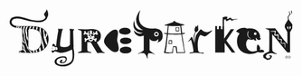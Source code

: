 <svg xmlns="http://www.w3.org/2000/svg" fill="none" viewBox="0 0 129 26">
  <g fill="currentColor" clip-path="url(#a)">
    <path d="M14.307 8.204c-1.407-.462-2.814-.635-4.28-.577H4.574C3.108 7.51 2.345 7.395 1.7 6.644c-.293-.346-.351-.75-.293-1.213A1.583 1.583 0 0 1 2.64 4.333c1.524-.404 2.99.058 4.515.462l1.114.29c1.114.346 2.228.52 3.4.635l.47.058c1.583.115 3.225.23 4.515-.867.762-.578.82-1.04.82-1.156l.06-.115c.234-.405.879-1.502-.235-3.582l-.118.057c.059.405-.234.752-.527 1.156-.352.404-.704.809-.528 1.271.058.173.176.347.293.52.235.289.41.52.176.925-1.173 1.675-4.632 1.097-6.157.808h-.117a27.268 27.268 0 0 1-2.58-.75c-1.76-.52-3.577-1.098-5.453-.52A2.33 2.33 0 0 0 .645 4.91c-.41 1.04-.117 2.022.88 2.773.644.52 1.7.751 3.166.81h.703c.763.057.821.346.821 2.08v6.412c0 1.618-.117 1.734-.88 1.85l-.586.115c-.058.116-.117.231-.117.347 0 .173.059.289.117.404 1.056-.058 1.994-.058 2.874-.058.351 0 .703 0 1.055.058.47.058.938.058 1.407.058 1.994 0 3.46-.289 4.691-.867 2.111-.982 3.401-3.12 3.343-5.43a5.544 5.544 0 0 0-3.812-5.259Zm-10.32.116-.469-.058c.059-.173.117-.347.176-.578h.41c0 .231-.058.463-.117.636Zm.821.058H4.28c.059-.231.118-.405.176-.636h.469c0 .231-.058.405-.117.636Zm1.114.173c-.176-.058-.352-.116-.528-.116v-.404c0-.116.06-.173.118-.231h.527c0 .173-.058.462-.117.751ZM4.808 19.587c-.059-.058-.059-.174-.059-.232 0-.057 0-.173.06-.23h.058c.117.057.234.057.352.057.234.058.527.173.703.347l-1.114.058Zm9.323-11.325.117.058c.118.058.294.115.411.173-.117.867-.059 1.733.117 2.6.059.174.059.29.059.462a3.507 3.507 0 0 0-.88-1.386c0-.636.059-1.271.176-1.907Zm-1.466-.347.528.116c-.059.231-.117.52-.117.809-.235.173-.059.347-.176.578-.117-.058-.293-.116-.41-.174 0-.462.117-.866.175-1.329Zm-1.641.232a.929.929 0 0 1 .234-.405l.41.058v.058c-.117.346-.234.693-.293 1.097-.175 0-.351-.057-.586-.057.176-.29.235-.52.235-.751Zm-1.35-.232c0-.115.118-.115.118-.173h.587c-.06.116-.176.289-.235.289.059.173 0 .231-.176.347-.059.23-.117.23-.176.462-.176 0-.41.058-.586.058.176-.347.293-.694.469-.983Zm-1.406-.173h.527c-.41.636-.645 1.445-.586 2.196 0 .057.059.057.059.115.234.52.176 1.445.176 1.965h-.06c.353.346.294.808.411 1.213v.982l-.058-.058c-.47-.52-.704-1.213-.704-1.906 0-.636-.117-1.214-.352-1.791 0-.29 0-.578-.058-.867.117-.693.293-1.329.645-1.849Zm-1.935 4.391c.234.636.293 1.33.234 1.965.176.404.587.693.821 1.155 0 .116-.059.29-.234.29-.118-.579-.587-.579-.821-.983v-2.427Zm1.231 7.396a3.798 3.798 0 0 0-.704-.982.725.725 0 0 1-.586-.29c0-.173.059-.288.059-.462.234.116.41.231.527.405l.118-.058c-.352-.52-.294-1.271-.645-1.733v-.52c.88.578.88 1.386.938 2.31.41.405.528.867.762 1.33h-.469Zm2.345.115c-.058-.115-.117-.23-.117-.346-.528-.52-.938-1.214-1.466-1.734.176-.462-.234-.924-.41-1.386-.059-.174 0-.578-.235-.636-.293-.462-.117-1.213-.469-1.502-.234-.867-.117-1.85-.352-2.716-.527-1.04-.41-1.849-.176-3.004.06-.173.118-.347.235-.52h.586c0 .058-.058.115-.058.231-.528.751-.41 1.964-.293 2.715.058.116 0 .232.058.347.059.694.293 1.387.176 2.138.41.52.352 1.213.586 1.791.176.809.47 1.56.88 2.253 0 .405.117.81.352 1.098.176.174.41.347.645.405.176.23.352.404.527.577.06.116.06.232.118.347h-.587v-.058Zm1.29-.057-.058-.058c0-.231 0-.462-.059-.694.176 0 .41-.057.586-.057.118.23 0 .52.06.809H11.2Zm1.232-.116c-.059-.347-.117-.578-.176-.867.176-.057.41-.115.586-.23.059.346.118.635.176.981-.234.058-.41.116-.586.116Zm1.524-.347c-.058-.462-.175-.866-.234-1.329.234-.23.41-.52.586-.75.059.173.117.346.117.52.118.461.176.924.176 1.386-.234 0-.469.058-.645.173Zm-3.166-.404a1.786 1.786 0 0 1-1.466-.52c-.293-.347-.352-.636-.352-1.676v-6.413a1.83 1.83 0 0 1 .118-.982c.058-.116.351-.231.88-.231 3.341 0 4.983 1.56 4.983 4.68 0 2.542-1.055 5.142-4.163 5.142Zm4.867-.52c0-.174 0-.347-.117-.462.058 0 .058-.058.058-.116-.234-.751-.41-1.502-.645-2.311.176-.867.235-1.733.117-2.542 0 .057.06.057.06.115.058.636.234 1.33.41 1.907-.118.173.175.289.058.52.235.404.176.867.47 1.329l-.06.115c.06.29.118.578.176.867-.117.231-.293.404-.527.578Zm1.348-2.485c-.586-.982-.762-1.964-1.114-3.004.118-1.213-.293-2.485-.234-3.64.176.116.352.289.527.404l.06 1.445c.351.52.234.982.351 1.444l.117.058c.117-.058.235-.173.235-.347-.059-.346-.118-.52.117-.866.059-.231.059-.463.059-.694.176.347.352.694.469 1.04-.059.174-.059.347-.176.463-.059.057-.293.346-.293.404-.059.231-.176.404-.235.636 0 .173 0 .346.176.404l.235 1.098c.058.346.117.635.293.924a4.442 4.442 0 0 1-.41.925c0-.231-.06-.462-.177-.694Zm35.827-4.275c-1.407 0-2.814-.462-2.814-1.444 0-.983 1.231-1.618 2.638-1.618 1.408 0 2.522.404 2.639 1.618.059.75-1.055 1.444-2.463 1.444Zm-3.577 3.12c-.41-1.386 1.114-4.622-.41-5.258-.47-.173-1.056-.115-1.525.116-1.817.867-4.104 3.293-4.104 5.084 0 1.676 3.166 4.218 3.753 4.507 1.23.693 2.345.347 2.755-.404.41-.752-.058-2.89-.469-4.045Zm3.695 1.213c1.524 0 2.697-.693 2.697-1.56 0-.866-1.232-1.328-2.756-1.328-1.525 0-2.404.577-2.404 1.444s.997 1.444 2.463 1.444Zm0 4.218c1.524 0 2.697-.578 2.697-1.56 0-.982-1.056-1.502-2.58-1.502-1.525 0-2.698.636-2.698 1.56 0 .982 1.056 1.502 2.58 1.502Zm75.523-11.325.059-1.849-1.525-2.022-.234-.809.058-.751.587-.693.175-.232.821-.462-.234-1.27-.235.115v.462l.235.693s-.469.347-.645.231c-.176-.115-.293-1.155-.293-1.155l-.235.115.235 1.271-.352.405-.469.751.117 1.271-1.407 2.369-.059 1.098 1.173 2.08c.058.346.058 5.43.058 5.43-2.228-2.31-3.576-4.68-5.629-7.164-.645.058-1.231.116-1.876.116-.704 0-1.583-.058-2.404-.116v.232l1.231.52c.293.115.469.346.411.635.058.636.117 1.329.058 2.022v4.103c0 1.155-.058 2.715-.058 3.004l-1.994.982-.762.81.176 1.097 1.759 1.04 1.348-.405.704-1.097-.176-.636h-.879l-.352.231.821.29-.645.808-1.114-.058-.469-.866.703-.983 1.525-.404h.762l.704.231c.41.116.879.173 1.29.173v-.23l-.821-.29-1.114-.866c-.059-.405-.118-1.965-.118-2.89v-4.68c2.58 2.832 4.398 5.374 6.861 8.205h1.29c-.059-2.6-.059-8.897-.059-9.129l.997-1.733Zm-3.166 8.551-.176.174-.118-1.85-1.7-.057.117-1.618-1.29-.289h-.176l-.058-1.675h-1.583l.293-1.791h-1.994l.176-.174 2.228-.231-.293 1.791 1.525-.115v1.964l1.524.231-.234 1.733 1.7-.057.059 1.964Zm1.231-8.204-.469-1.04.645-.174.059 1.214h-.235Zm.997-.058h-.235l-.058-1.213.703.115-.41 1.098Zm-61.803-.23a10.72 10.72 0 0 1-3.049-.29c-1.642-.577-5.101-1.964-2.99-8.146-4.28 5.373-.294 8.667 1.29 9.129-2.756-.058-3.988-.982-4.046-4.507-1.525 3.93 1.29 5.951 3.87 5.72-1.114.636-2.815.463-4.046-1.097.117 1.617 1.583 2.83 3.225 2.715.41-.058.82-.173 1.231-.347v6.645a4.69 4.69 0 0 1-1.583 1.04l-1.056.52.06.115 1.113-.404c.528 0 1.114.058 1.642.058.352.289.645.635.88.982.175.462.351.924.586 1.387l.176-.058a3.462 3.462 0 0 1 .293-2.311c.645 0 1.055.057 1.7.057l1.056.52.117-.057-.938-.694c-.528-.289-.997-.693-1.407-1.155v-5.142c.762 1.097 2.287 1.329 3.4.577a2.76 2.76 0 0 0 .587-.577c-.234.577.41 1.04-.704 1.617 1.114-.115 2.053-.75 2.463-1.733.176-.52 1.173-4.622-3.87-4.564Zm1.232 3.582a1.043 1.043 0 0 1-1.056-1.04c0-.578.47-1.04 1.056-1.04.586 0 1.055.462 1.055 1.04-.059.578-.47 1.04-1.055 1.04Z"/>
    <path d="M66.962 11.845a.582.582 0 0 0 .587-.578.582.582 0 0 0-.587-.577.582.582 0 0 0-.586.577c0 .32.262.578.586.578Zm30.257-8.263c.41-.116.88-.174 1.29-.231 1.524.115-.235 1.04.586.982.821-.058.762-.578 1.349-.52.586.058.41.635.938.693 1.29.116.88-.404 3.108.231-2.346-.346-2.463.231-3.343.405-.586.057-.351-.463-.762-.52-.41-.058-.82.635-1.583.693-.762.058-.176-.52-.47-.693-.35-.116-1.172.289-1.172.289l.059-1.33Z"/>
    <path d="M96.984 3.582h.587v4.044h-.587V3.582Z"/>
    <path d="M93.584 7.568v12.018h4.28v-4.333l3.284 4.333h1.524l-4.046-5.431 3.518-5.142h-1.524l-2.99 4.275V7.626h-.763v1.387h-.704V7.626h-.938v1.387h-.82V7.626l-.822-.058Zm-1.466 1.966c-.763.346-1.35.75-2.17.808-2.345 0-2.521-1.848-3.166-1.04-1.7 2.138-2.287 2.485-2.287 5.663-.41-1.965-.41-2.832-.059-3.756.176-.462.352-.867.528-1.329 0-.058 0-.23-.117-.23-.059 0-.176.057-.176.172-.821 2.658-1.114 1.214-.41 5.72 0 .058-.177-.52-.177-.462l-.82-2.195-.235-.29s-.059-.23-.235-.057a6.554 6.554 0 0 0-.88 1.329c-.234.404-1.055.924-.527.809.41-.29.762-.578 1.114-.925.176.29.352.578.41.925.06.289.822 3.062.822 4.217 0 .232 0 .405-.235.52-.528.116-1.055.174-1.525.232l.06.404c3.4-.693 4.22-.058 6.39.058l-.117-.462c-1.172 0-1.231.057-1.7-.116-.41-.116-.704-.52-.762-.924-.06-.347-.06-.925-.118-1.098-.352-3.582.704-5.662 1.173-5.836.176-.057 1.525.636 1.994.636 1.055-.231 4.046-3.12 3.225-2.773Zm-62.683 7.164c0-.636-.175-6.76-.175-6.76l.351-.694c.118-.23-.293-.693-.645 0 0-.577-.703-.52-.645 0-.176-.635-.762-.404-.703-.057l.234.75-.058 6.125c-.176.29-.47.52-.763.694-.88.577-3.107.404-3.576 0-.528-.578.762-6.876.762-6.876l.293-.751c-.059-.52-.586-.405-.704.058-.176-.636-.586-.405-.703-.058-.176-.462-.587-.462-.704 0l.117.52s-.762 4.333-.938 6.933l-.645-.058s.235-.635-.352-.808c-.293-.116-.645.057-.762.404a.548.548 0 0 0 .117.52 1.612 1.612 0 0 0-.234.867c-.059.289 0 .635.058.924-.293.347-.41.925.059 1.156.528.23.88-.405.88-.578l.996.173.88.347c2.345.751 6.157-1.387 6.157-1.387.352 1.791.352 3.871-.059 4.854-.82 2.31-5.629 2.715-6.684 1.386-.294-.346-.294-.866-.118-1.27.294-.579 1.76-1.388 3.401-1.156.41.057.645.404.587.808v.058c-.176.982-1.29 1.33-1.642 1.098-.645-.231.41-.809.41-.809l-.762-.347c-.645.578-1.114 1.503 0 1.618 2.697.347 3.049-2.658 1.818-3.004-.528-.174-3.108-.29-4.398 1.213-.47.52-.586 1.213-.293 1.791.293.81 1.583 1.33 3.049 1.445 2.17.173 5.101-.578 5.57-3.525.235-1.56.176-3.178-.234-4.738 0-.288.058-.577.058-.866Zm-8.267 1.79c-.176 0-.293-.115-.352-.172a.562.562 0 0 1-.528.404c-.352 0-.586-.231-.586-.578 0-.173.117-.346.234-.462a.52.52 0 0 1-.176-.404c0-.347.235-.578.587-.578.293 0 .527.23.586.52a.855.855 0 0 1 .41-.116l-.175 1.387Zm.176 0 .058-1.444c.47.058.821.405.762.867 0 .347-.41.636-.82.578Z"/>
    <path d="M85.844 7.8c0-.173-.06-.578-.06-.636 0-.057-.058-.115-.058-.115s-.293.52-.352.635c-.058.116-.41.29-.527.463a.436.436 0 0 0 .117-.232c0-.115.059-.52.059-.577 0-.116-.06-.116-.06-.116v.173c-.116.174-.292.347-.35.578-.235.405-.353.867-.411 1.33 0 .346.234.924.41.981.176.058.352.058.47 0 .468-.23.762-.635.879-1.155-.117-.462-.117-.925-.117-1.33Zm29.024 10.515c-.351-.058-.762 0-1.114.174.118-.232.176-.52.176-.81-.117-1.386-1.055-1.675-1.29-1.617-.176.578-.234 1.213-.234 1.849 0 .173.117.866.117.866a6.122 6.122 0 0 1-2.052.347c-2.053-.173-2.756-1.849-2.873-2.889-.176-1.329.351-2.253.938-2.715 0 0 1.466.635 2.58.058 0 .23.176.462.41.577.293 0 .587-.057.821-.23-.352-.174-.469-.636-.293-.983 0-.058.059-.058.059-.116 0 0 .293.867.996 1.04.235.058.469 0 .704-.057 0 0 .938-.52 0-.81a2.56 2.56 0 0 0 0-1.328c-.41-1.965-2.521-2.774-2.697-2.774-.997-.288-2.053-.288-3.108-.115-1.583-.982-4.339.115-4.925 1.271.645.462 1.641.867 1.524.982a5.153 5.153 0 0 0-1.173 3.294c0 3.524 2.17 5.893 6.04 5.893 1.173 0 2.287-.231 3.284-.809.41.058.82.116 1.29.173.586 0 1.172-.115 1.759-.288 0-.463-.411-.867-.939-.983Zm-3.166-7.8c.352 0 .586.231.586.578s-.234.578-.586.578-.586-.231-.586-.578.234-.578.586-.578Zm-3.166-.462c0-.058.117-.058.176-.058.058 0 .058.058.058.116-.41.578-.469 1.329-.176 2.022.176.462.528.809.997.925.059 0 .059.057.059.115s-.059.116-.117.116a1.888 1.888 0 0 1-1.173-1.04c-.352-.752-.293-1.56.176-2.196ZM80.038 19.53c-.703-2.023-.527-3.64-1.055-5.548 0-.924-.293-1.675-.41-2.657v-.058c.351 0 .762-.116 1.114-.173.058 0 .117-.174.117-.231 0-.058-.059-.232-.118-.232l-.645.116c-.117 0-.293.058-.41.058-.059-.578-.234-1.33-.234-1.907-.06-.578-.176-.867-.235-1.502.234 0 .41-.058.645-.116.293 0 .528-.058.82-.115.06 0 .06-.058.06-.116s-.06-.058-.118-.058c-.469-.173-.997-.346-1.524-.404-.587-.173-1.7-.636-2.053-.693l-.41-.116v-.173l-.059-.058c-.058-.116-.234-.173-.352-.231-.234-.058-.469.058-.527.23-.059.059-.059.116 0 .232-.118.058-.176.116-.293.116-.059 0-.059.057-.118.057a14.3 14.3 0 0 0-1.466.463 20.98 20.98 0 0 1-1.759.577c-.058 0-.117.058-.234.058 0 0-.059 0-.059.058l-.059.058c0 .057 0 .115.06.115.41 0 .761.058 1.172.116h.234c0 .52-.058.982-.175 1.502-.06.578-.118 1.387-.176 1.965-.176 0-.41-.058-.587-.058-.176 0-.41-.116-.586-.116-.059 0-.117.116-.117.174 0 .057.058.23.117.23.176 0 .41.116.586.116.176.058.352.058.528.058-.059.347-.117.924-.176 1.271-.117 1.156-.234 1.907-.352 3.062-.117.52-.176 1.04-.234 1.618-.059.231-.118.404-.176.636 0 .173 0 .346-.059.52-.352.982-.293 1.444-.117 1.502.293-.058.586-.058.88 0 .879.173 1.817-.058 2.638 0h.117c.059 0 .059 0 .118-.058l.058-.116c.117-.982.117-1.444.235-2.484v-.058h1.055v.29c.176.75.235 1.501.293 2.195l-.058.058c0 .057.117.115.176.115 1.231-.116 3.283 0 3.576-.058.352-.115.352-.173.352-.23ZM72.357 8.897c.059-.404.117-.693.117-1.098V7.51c.117 0 .176 0 .293.058h.352c.704.058 1.349.058 2.17.058h.41c.704 0 1.29 0 1.994-.058h.058v.173c.06.52.176.925.176 1.445s.176 1.213.235 1.733c-.47 0-.88 0-1.349.058-.586.058-1.231.058-1.817.058-.528 0-.939 0-1.466-.058-.235 0-.41-.058-.704-.058-.176 0-.293-.057-.41-.057h-.176c0-.578.058-1.33.117-1.965Zm4.046 10.573c-.059-.808-.117-1.617-.293-2.426v-.23c0-.058 0-.058-.059-.058h-1.525c-.058 0-.058.058-.058.058v.057a19.76 19.76 0 0 0-.352 2.6v.058h-.059c-.762.058-1.524.058-2.228-.058a1.45 1.45 0 0 0-.703 0c0-.462.058-.982.234-1.444 0-.347.059-.636.176-.982.117-.347 0-.636.059-1.04 0-.058.058-.116.058-.231.176-1.33.176-1.907.352-3.236.059-.289.117-.924.176-1.213.235 0 .41 0 .645.058.762.057 1.407 0 2.17.057.762.058 1.583 0 2.345-.057h.938c0 .404.176 1.097.235 1.444.058.462.058.578.117 1.098.059.462.235.924.293 1.386.117.867.235 1.387.352 2.196.059.404.117.809.235 1.271.058.173.175.405.175.636-.058.173-2.169-.058-3.283.057Z"/>
    <path d="M77.283 8.377V8.32c0-.058 0-.058-.06-.058h-.058c-.469 0-.938 0-1.407-.058-.059.058-.117.058-.117.116-.059.52.117.982 0 1.502 0 .058.058.115.117.115h.059c.469.058.938.058 1.348 0 .059 0 .118-.057.118-.115v-.116c-.118-.346 0-.693-.06-1.04 0-.115.177-.23.06-.289Zm-1.35 1.272c.06-.405-.058-.81 0-1.214.353 0 .705.058 1.056.058 0 .404 0 .751.059 1.156a3.597 3.597 0 0 1-1.114 0Zm-1.875 4.564s.058-.173-.118-.173c-.41 0-.82 0-1.23-.058-.06 0-.118.116-.118.116-.059.115-.059.289-.059.404.059.347 0 .636-.058.983v.057c0 .058 0 .058.058.116l.117.058c.352 0 .88-.058 1.232 0 .058 0 .176-.116.176-.174 0-.462-.059-.866 0-1.329Zm-1.29 1.214V14.33c.352 0 .645.057.997.057v1.098c-.235-.116-.704 0-.997-.058Zm-31.605 1.617-1.231-2.08c1.348-.636 1.876-1.618 1.876-3.005 0-2.542-2.346-3.004-4.34-3.004-.586 0-1.348.116-2.462.116-1.055 0-2.58-.058-3.577-.116v.231l1.29.462c.41.174.352.405.352 2.658v4.102c0 2.311.117 2.427-.234 2.543l-1.408.577v.232a76.4 76.4 0 0 1 3.577-.116c1.056 0 1.466.058 2.463.116v-.232l-1.114-.404c-.293-.116-.587-.231-.645-.404-.059-.752-.118-1.503-.059-2.254v-1.56h1.525l2.99 4.911c.586-.058 1.173-.115 1.76-.115.527 0 1.055.057 1.582.115v-.23l-.645-.29c-.41-.173-.469-.289-1.7-2.253Zm-1.7-2.485c-.47.116-.587-.23-.528-.577-.235-.116-.47-.231-.704-.29v.29l-.235.346-.351.174s-.118.057-.41.057l-.88-.346-.118-.405v-.23c-.351.173-.645.346-.996.52-.118.288-.06.75-.528.635-.352-.116-.47-.52 0-.867 0 0-.762-.462-.117-.809.469-.23.527.405.527.405l1.056-.52-.176-.058-.235-.636v-.635l-.996-.462s-.176.346-.47.346c-.293 0-.703-.404.118-.866-.528-.81.176-.867.352-.751.234.115.175.635.175.635l.704.347.059-.29.293-.635.469-.173.41-.173H37l.703.057.059.058.528.29.176.115.351.462v.289l.645-.347s-.058-.52.176-.635c.235-.116.88.057.352.75.762.405.352.867 0 .925-.293.058-.469-.347-.469-.347l-.82.405v.231l.058.058v.173H38.7v.289h.117c.118 0 .059.173.059.347 0 .173-.117.346-.234.346-.118 0-.176-.058-.176-.23l-.118.057v.231l.88.347s.117-.52.41-.347c.763.289-.058.751-.058.751.352.29.234.578-.118.694Z"/>
    <path d="M37.058 12.826h.41l.06-.116-.235-.462h-.117l-.235.52.117.058Zm-.821-2.426v.693l.118-.058.117-.057h.059l.351-.116-.117-.578.059-.404.117-.347h-.117l-.47.174v.346c-.058.058-.117.231-.117.347Zm1.466.404.41.173.352.232s-.058-.694-.058-.81c0-.173-.059-.288-.117-.462l-.06-.057-.527-.29c0 .059.117.579.117.694 0 .173 0 .347-.117.52Zm-.763.924-.058-.23-.293-.058-.234.057-.118.231.118.347.234.058.293-.116.059-.289Zm.588 1.849h-.176v-.231h-.646v.404l.294.174h.469l.352-.116v-.52l-.293.058v.231Zm88.306 7.569a.522.522 0 0 0-.528.52c0 .29.235.52.528.52a.522.522 0 0 0 .528-.52.522.522 0 0 0-.528-.52Zm-.059.925a.398.398 0 0 1-.41-.405c0-.23.176-.404.41-.404.235 0 .411.173.411.404.058.232-.118.405-.411.405Z"/>
    <path d="M125.834 21.435c.058 0 .176.058.176.116h.058c0-.115-.117-.231-.234-.173h-.059c-.176 0-.293.115-.234.289 0 .173.117.288.293.288.117 0 .234-.057.234-.173h-.058c0 .058-.059.116-.176.116-.117 0-.235-.116-.176-.231-.059-.174.059-.232.176-.232Zm1.641.058c0-.058 0-.116-.058-.116-.059 0-.117-.057-.117 0h-.235v.578h.059v-.289h.117l.176.289h.058l-.175-.289c.058 0 .175-.058.175-.173Zm-.293.115h-.117v-.231h.176c.059 0 .176 0 .176.116 0 .115-.117.115-.235.115Z"/>
    <path d="M127.183 21.146a.521.521 0 0 0-.528.52c0 .29.234.52.528.52a.521.521 0 0 0 .527-.52.521.521 0 0 0-.527-.52Zm0 .925a.398.398 0 0 1-.411-.405c0-.23.176-.404.411-.404.234 0 .41.173.41.404.059.232-.176.405-.41.405Zm-88.776-10.4-.059-.231-.352-.231h-.527l-.118.173-.469-.231-.41-.231-.176.116.586.288.47.174v.404l.41.347h.352l.175-.347.352.116v-.174l-.234-.115v-.058Z"/>
  </g>
  <defs>
    <clipPath id="a">
      <path fill="currentColor" d="M0 0h129v26H0z"/>
    </clipPath>
  </defs>
</svg>
